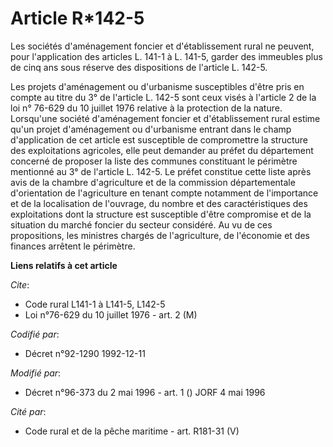 # Article R*142-5

Les sociétés d'aménagement foncier et d'établissement rural ne peuvent, pour l'application des articles L. 141-1 à L. 141-5,
garder des immeubles plus de cinq ans sous réserve des dispositions de l'article L. 142-5.

Les projets d'aménagement ou d'urbanisme susceptibles d'être pris en compte au titre du 3° de l'article L. 142-5 sont ceux
visés à l'article 2 de la loi n° 76-629 du 10 juillet 1976 relative à la protection de la nature. Lorsqu'une société
d'aménagement foncier et d'établissement rural estime qu'un projet d'aménagement ou d'urbanisme entrant dans le champ
d'application de cet article est susceptible de compromettre la structure des exploitations agricoles, elle peut demander au
préfet du département concerné de proposer la liste des communes constituant le périmètre mentionné au 3° de l'article L.
142-5. Le préfet constitue cette liste après avis de la chambre d'agriculture et de la commission départementale
d'orientation de l'agriculture en tenant compte notamment de l'importance et de la localisation de l'ouvrage, du nombre et
des caractéristiques des exploitations dont la structure est susceptible d'être compromise et de la situation du marché
foncier du secteur considéré. Au vu de ces propositions, les ministres chargés de l'agriculture, de l'économie et des
finances arrêtent le périmètre.

**Liens relatifs à cet article**

_Cite_:

  - Code rural L141-1 à L141-5, L142-5
  - Loi n°76-629 du 10 juillet 1976 - art. 2 (M)

_Codifié par_:

  - Décret n°92-1290 1992-12-11

_Modifié par_:

  - Décret n°96-373 du 2 mai 1996 - art. 1 () JORF 4 mai 1996

_Cité par_:

  - Code rural et de la pêche maritime - art. R181-31 (V)
